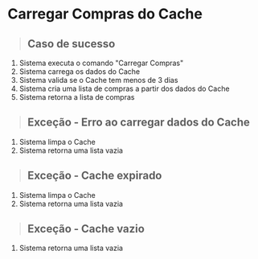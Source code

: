 # Carregar Compras do Cache

> ## Caso de sucesso

1. Sistema executa o comando "Carregar Compras"
2. Sistema carrega os dados do Cache
3. Sistema valida se o Cache tem menos de 3 dias
4. Sistema cria uma lista de compras a partir dos dados do Cache
5. Sistema retorna a lista de compras

> ## Exceção - Erro ao carregar dados do Cache

1. Sistema limpa o Cache
2. Sistema retorna uma lista vazia

> ## Exceção - Cache expirado

1. Sistema limpa o Cache
2. Sistema retorna uma lista vazia

> ## Exceção - Cache vazio

1. Sistema retorna uma lista vazia
